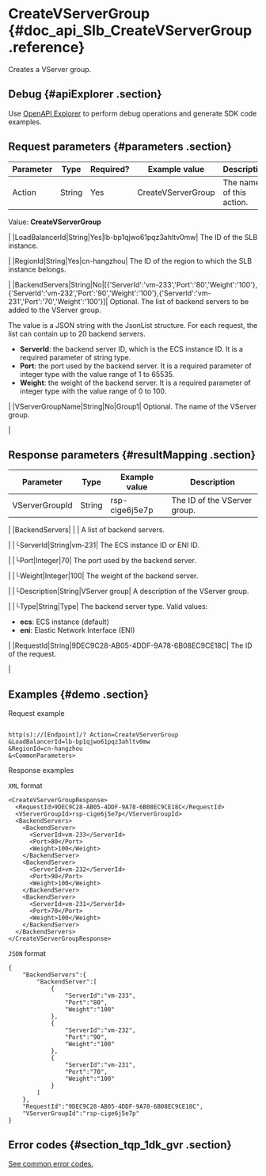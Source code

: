 # CreateVServerGroup {#doc_api_Slb_CreateVServerGroup .reference}

Creates a VServer group.

## Debug {#apiExplorer .section}

Use [OpenAPI Explorer](https://api.aliyun.com/#product=Slb&api=CreateVServerGroup) to perform debug operations and generate SDK code examples.

## Request parameters {#parameters .section}

|Parameter|Type|Required?|Example value|Description|
|---------|----|---------|-------------|-----------|
|Action|String|Yes|CreateVServerGroup| The name of this action.

 Value: **CreateVServerGroup**

 |
|LoadBalancerId|String|Yes|lb-bp1qjwo61pqz3ahltv0mw| The ID of the SLB instance.

 |
|RegionId|String|Yes|cn-hangzhou| The ID of the region to which the SLB instance belongs.

 |
|BackendServers|String|No|\[\{'ServerId':'vm-233','Port':'80','Weight':'100'\},\{'ServerId':'vm-232','Port':'90','Weight':'100'\},\{'ServerId':'vm-231','Port':'70','Weight':'100'\}\]| Optional. The list of backend servers to be added to the VServer group.

 The value is a JSON string with the JsonList structure. For each request, the list can contain up to 20 backend servers.

 -   **ServerId**: the backend server ID, which is the ECS instance ID. It is a required parameter of string type.
-   **Port**: the port used by the backend server. It is a required parameter of integer type with the value range of 1 to 65535.
-   **Weight**: the weight of the backend server. It is a required parameter of integer type with the value range of 0 to 100.

 |
|VServerGroupName|String|No|Group1| Optional. The name of the VServer group.

 |

## Response parameters {#resultMapping .section}

|Parameter|Type|Example value|Description|
|---------|----|-------------|-----------|
|VServerGroupId|String|rsp-cige6j5e7p| The ID of the VServer group.

 |
|BackendServers| | | A list of backend servers.

 |
|└ServerId|String|vm-231| The ECS instance ID or ENI ID.

 |
|└Port|Integer|70| The port used by the backend server.

 |
|└Weight|Integer|100| The weight of the backend server.

 |
|└Description|String|VServer group| A description of the VServer group.

 |
|└Type|String|Type| The backend server type. Valid values:

 -   **ecs**: ECS instance \(default\)
-   **eni**: Elastic Network Interface \(ENI\)

 |
|RequestId|String|9DEC9C28-AB05-4DDF-9A78-6B08EC9CE18C| The ID of the request.

 |

## Examples {#demo .section}

Request example

``` {#request_demo}

http(s)://[Endpoint]/? Action=CreateVServerGroup
&LoadBalancerId=lb-bp1qjwo61pqz3ahltv0mw
&RegionId=cn-hangzhou
&<CommonParameters>

```

Response examples

`XML` format

``` {#xml_return_success_demo}
<CreateVServerGroupResponse>
  <RequestId>9DEC9C28-AB05-4DDF-9A78-6B08EC9CE18C</RequestId>
  <VServerGroupId>rsp-cige6j5e7p</VServerGroupId>
  <BackendServers>
    <BackendServer>
      <ServerId>vm-233</ServerId>
      <Port>80</Port>
      <Weight>100</Weight>
    </BackendServer>
    <BackendServer>
      <ServerId>vm-232</ServerId>
      <Port>90</Port>
      <Weight>100</Weight>
    </BackendServer>
    <BackendServer>
      <ServerId>vm-231</ServerId>
      <Port>70</Port>
      <Weight>100</Weight>
    </BackendServer>
  </BackendServers>
</CreateVServerGroupResponse>

```

`JSON` format

``` {#json_return_success_demo}
{
	"BackendServers":{
		"BackendServer":[
			{
				"ServerId":"vm-233",
				"Port":"80",
				"Weight":"100"
			},
			{
				"ServerId":"vm-232",
				"Port":"90",
				"Weight":"100"
			},
			{
				"ServerId":"vm-231",
				"Port":"70",
				"Weight":"100"
			}
		]
	},
	"RequestId":"9DEC9C28-AB05-4DDF-9A78-6B08EC9CE18C",
	"VServerGroupId":"rsp-cige6j5e7p"
}
```

## Error codes {#section_tqp_1dk_gvr .section}

[See common error codes.](https://error-center.alibabacloud.com/status/product/Slb)

